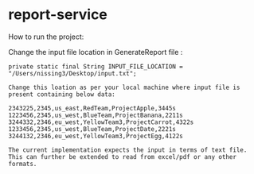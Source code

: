 # report-service

How to run the project:

Change the input file location in GenerateReport file :
    
    private static final String INPUT_FILE_LOCATION = "/Users/nissing3/Desktop/input.txt";
    
    Change this loation as per your local machine where input file is present containing below data:
    
    2343225,2345,us_east,RedTeam,ProjectApple,3445s
    1223456,2345,us_west,BlueTeam,ProjectBanana,2211s
    3244332,2346,eu_west,YellowTeam3,ProjectCarrot,4322s
    1233456,2345,us_west,BlueTeam,ProjectDate,2221s
    3244132,2346,eu_west,YellowTeam3,ProjectEgg,4122s
    
    The current implementation expects the input in terms of text file. This can further be extended to read from excel/pdf or any other formats.
